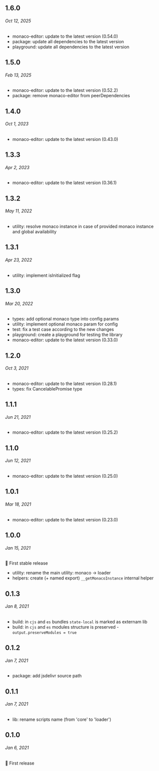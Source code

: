 ## 1.6.0
###### *Oct 12, 2025*

- monaco-editor: update to the latest version (0.54.0)
- package: update all dependencies to the latest version
- playground: update all dependencies to the latest version

## 1.5.0
###### *Feb 13, 2025*

- monaco-editor: update to the latest version (0.52.2)
- package: remove monaco-editor from peerDependencies

## 1.4.0
###### *Oct 1, 2023*

- monaco-editor: update to the latest version (0.43.0)

## 1.3.3
###### *Apr 2, 2023*

- monaco-editor: update to the latest version (0.36.1)

## 1.3.2
###### *May 11, 2022*

- utility: resolve monaco instance in case of provided monaco instance and global availability

## 1.3.1
###### *Apr 23, 2022*

- utility: implement isInitialized flag

## 1.3.0
###### *Mar 20, 2022*

- types: add optional monaco type into config params
- utility: implement optional monaco param for config
- test: fix a test case according to the new changes
- playground: create a playground for testing the library
- monaco-editor: update to the latest version (0.33.0)

## 1.2.0
###### *Oct 3, 2021*

- monaco-editor: update to the latest version (0.28.1)
- types: fix CancelablePromise type

## 1.1.1
###### *Jun 21, 2021*

- monaco-editor: update to the latest version (0.25.2)

## 1.1.0
###### *Jun 12, 2021*

- monaco-editor: update to the latest version (0.25.0)

## 1.0.1
###### *Mar 18, 2021*

- monaco-editor: update to the latest version (0.23.0)

## 1.0.0
###### *Jan 15, 2021*

🎉 First stable release

- utility: rename the main utility: monaco -> loader
- helpers: create (+ named export) `__getMonacoInstance` internal helper

## 0.1.3
###### *Jan 8, 2021*

- build: in `cjs` and `es` bundles `state-local` is marked as externam lib
- build: in `cjs` and `es` modules structure is preserved - `output.preserveModules = true`

## 0.1.2
###### *Jan 7, 2021*

- package: add jsdelivr source path

## 0.1.1
###### *Jan 7, 2021*

- lib: rename scripts name (from 'core' to 'loader')

## 0.1.0
###### *Jan 6, 2021*

🎉 First release
